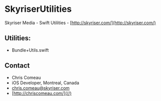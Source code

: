 # SkyriserUtilities

Skyriser Media - Swift Utilities - [http://skyriser.com/](http://skyriser.com/)

## Utilities:

- Bundle+Utils.swift



## Contact

* Chris Comeau
* iOS Developer, Montreal, Canada
* chris.comeau@skyriser.com
* [http://chriscomeau.com/](//)
